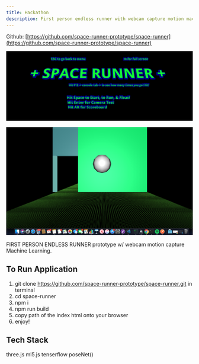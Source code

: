 ```yaml
---
title: Hackathon
description: First person endless runner with webcam capture motion machine learning.
---
```


Github: [https://github.com/space-runner-prototype/space-runner](https://github.com/space-runner-prototype/space-runner)

![](space-runner.png)

![](space-runner-gameplay.png)

FIRST PERSON ENDLESS RUNNER prototype w/ webcam motion capture Machine Learning.

## To Run Application

1. git clone https://github.com/space-runner-prototype/space-runner.git in terminal
2. cd space-runner
3. npm i
4. npm run build
5. copy path of the index html onto your browser
6. enjoy!

## Tech Stack

three.js
ml5.js
tenserflow
poseNet()
